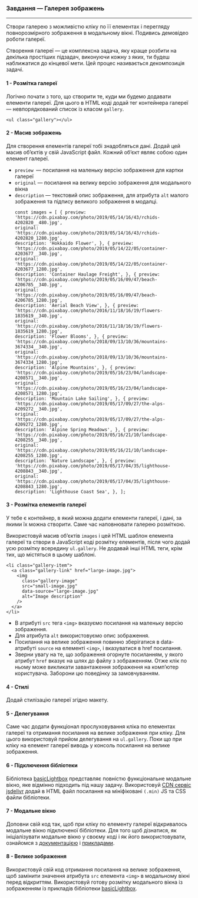 ### Завдання — Галерея зображень

---

Створи галерею з можливістю кліку по її елементах і перегляду повнорозмірного
зображення в модальному вікні. Подивись демовідео роботи галереї.

Створення галереї — це комплексна задача, яку краще розбити на декілька
простіших підзадач, виконуючи кожну з яких, ти будеш наближатися до кінцевої
мети. Цей процес називається декомпозиція задачі.

#### 1 - Розмітка галереї

Логічно почати з того, що створити те, куди ми будемо додавати елементи галереї.
Для цього в HTML коді додай тег контейнера галереї — невпорядкований список із
класом `gallery`.

```
<ul class="gallery"></ul>
```

#### 2 - Масив зображень

Для створення елементів галереї тобі знадобляться дані. Додай цей масив об’єктів
у свій JavaScript файл. Кожний об’єкт являє собою один елемент галереї.

- `preview `— посилання на маленьку версію зображення для картки галереї
- `original` — посилання на велику версію зображення для модального вікна
- `description` — текстовий опис зображення, для атрибута `alt` малого
  зображення та підпису великого зображення в модалці.
  ```
  const images = [ { preview:
  'https://cdn.pixabay.com/photo/2019/05/14/16/43/rchids-4202820__480.jpg',
  original:
  'https://cdn.pixabay.com/photo/2019/05/14/16/43/rchids-4202820_1280.jpg',
  description: 'Hokkaido Flower', }, { preview:
  'https://cdn.pixabay.com/photo/2019/05/14/22/05/container-4203677__340.jpg',
  original:
  'https://cdn.pixabay.com/photo/2019/05/14/22/05/container-4203677_1280.jpg',
  description: 'Container Haulage Freight', }, { preview:
  'https://cdn.pixabay.com/photo/2019/05/16/09/47/beach-4206785__340.jpg',
  original:
  'https://cdn.pixabay.com/photo/2019/05/16/09/47/beach-4206785_1280.jpg',
  description: 'Aerial Beach View', }, { preview:
  'https://cdn.pixabay.com/photo/2016/11/18/16/19/flowers-1835619__340.jpg',
  original:
  'https://cdn.pixabay.com/photo/2016/11/18/16/19/flowers-1835619_1280.jpg',
  description: 'Flower Blooms', }, { preview:
  'https://cdn.pixabay.com/photo/2018/09/13/10/36/mountains-3674334__340.jpg',
  original:
  'https://cdn.pixabay.com/photo/2018/09/13/10/36/mountains-3674334_1280.jpg',
  description: 'Alpine Mountains', }, { preview:
  'https://cdn.pixabay.com/photo/2019/05/16/23/04/landscape-4208571__340.jpg',
  original:
  'https://cdn.pixabay.com/photo/2019/05/16/23/04/landscape-4208571_1280.jpg',
  description: 'Mountain Lake Sailing', }, { preview:
  'https://cdn.pixabay.com/photo/2019/05/17/09/27/the-alps-4209272__340.jpg',
  original:
  'https://cdn.pixabay.com/photo/2019/05/17/09/27/the-alps-4209272_1280.jpg',
  description: 'Alpine Spring Meadows', }, { preview:
  'https://cdn.pixabay.com/photo/2019/05/16/21/10/landscape-4208255__340.jpg',
  original:
  'https://cdn.pixabay.com/photo/2019/05/16/21/10/landscape-4208255_1280.jpg',
  description: 'Nature Landscape', }, { preview:
  'https://cdn.pixabay.com/photo/2019/05/17/04/35/lighthouse-4208843__340.jpg',
  original:
  'https://cdn.pixabay.com/photo/2019/05/17/04/35/lighthouse-4208843_1280.jpg',
  description: 'Lighthouse Coast Sea', }, ];
  ```

#### 3 - Розмітка елементів галереї

У тебе є контейнер, в який можна додати елементи галереї, і дані, за якими їх
можна створити. Саме час наповнювати галерею розміткою.

Використовуй масив об’єктів `images` і цей HTML шаблон елемента галереї та
створи в JavaScript коді розмітку елементів, після чого додай усю розмітку
всередину `ul.gallery`. Не додавай інші HTML теги, крім тих, що містяться в
цьому шаблоні.

```
<li class="gallery-item">
  <a class="gallery-link" href="large-image.jpg">
    <img
      class="gallery-image"
      src="small-image.jpg"
      data-source="large-image.jpg"
      alt="Image description"
    />
  </a>
</li>
```

- В атрибуті `src` тега `<img>` вказуємо посилання на маленьку версію
  зображення.
- Для атрибута `alt` використовуємо опис зображення.
- Посилання на велике зображення повинно зберігатися в data-атрибуті `source` на
  елементі `<img>`, і вказуватися в href посилання.
- Зверни увагу на те, що зображення огорнуте посиланням, у якого атрибут `href`
  вказує на шлях до файлу з зображенням. Отже клік по ньому може викликати
  завантаження зображення на комп’ютер користувача. Заборони цю поведінку за
  замовчуванням.

#### 4 - Стилі

Додай стилізацію галереї згідно макету.

#### 5 - Делегування

Саме час додати функціонал прослуховування кліка по елементах галереї та
отримання посилання на велике зображення при кліку. Для цього використовуй
прийом делегування на `ul.gallery`. Поки що при кліку на елемент галереї виводь
у консоль посилання на велике зображення.

#### 6 - Підключення бібліотеки

Бібліотека
[basicLightbox](https://github.com/electerious/basicLightbox/tree/master)
представляє повністю функціональне модальне вікно, яке відмінно підходить під
нашу задачу. Використовуй
[CDN сервіс jsdelivr](https://www.jsdelivr.com/package/npm/basiclightbox?path=distі)
додай в HTML файл посилання на мініфіковані `(.min)` JS та CSS файли бібліотеки.

#### 7 - Модальне вікно

Доповни свій код так, щоб при кліку по елементу галереї відкривалось модальне
вікно підключеної бібліотеки. Для того щоб дізнатися, як ініціалізувати модальне
вікно у своєму коді і як його використовувати, ознайомся з
[документацією](https://github.com/electerious/basicLightbox#readme) і
[прикладами](https://basiclightbox.electerious.com/).

#### 8 - Велике зображення

Використовуй свій код отримання посилання на велике зображення, щоб замінити
значення атрибута `src` елемента `<img>` в модальному вікні перед відкриттям.
Використовуй готову розмітку модального вікна із зображенням із прикладів
бібліотеки [basicLightbox](https://basiclightbox.electerious.com/).
